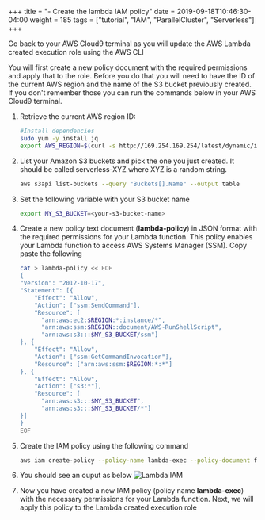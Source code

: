 +++
title = "- Create the lambda IAM policy"
date = 2019-09-18T10:46:30-04:00
weight = 185
tags = ["tutorial", "IAM", "ParallelCluster", "Serverless"]
+++

Go back to your AWS Cloud9 terminal as you will update the AWS Lambda created execution role using the AWS CLI

You will first create a new policy document with the required permissions and apply that to the role. Before you do that you will need to have the ID of the current AWS region and the name of the S3 bucket previously created. If you don't remember those you can run the commands below in your AWS Cloud9 terminal.

1. Retrieve the current AWS region ID:

   ```bash
   #Install dependencies
   sudo yum -y install jq
   export AWS_REGION=$(curl -s http://169.254.169.254/latest/dynamic/instance-identity/document | jq -r .region)
   ```

2. List your Amazon S3 buckets and pick the one you just created. It should be called serverless-XYZ where XYZ is a random string.

    ```bash
    aws s3api list-buckets --query "Buckets[].Name" --output table
    ```

3. Set the following variable with your S3 bucket name

   ```bash
   export MY_S3_BUCKET=<your-s3-bucket-name>
   ```

4. Create a new policy text document (**lambda-policy**) in JSON format with the required permissions for your Lambda function. This policy enables your Lambda function to access AWS Systems Manager (SSM). Copy paste the following


    ```bash
    cat > lambda-policy << EOF
    {
    "Version": "2012-10-17",
    "Statement": [{
        "Effect": "Allow",
        "Action": ["ssm:SendCommand"],
        "Resource": [
          "arn:aws:ec2:$REGION:*:instance/*",
          "arn:aws:ssm:$REGION::document/AWS-RunShellScript",
          "arn:aws:s3:::$MY_S3_BUCKET/ssm"]
    }, {
        "Effect": "Allow",
        "Action": ["ssm:GetCommandInvocation"],
        "Resource": ["arn:aws:ssm:$REGION:*:*"]
    }, {
        "Effect": "Allow",
        "Action": ["s3:*"],
        "Resource": [
          "arn:aws:s3:::$MY_S3_BUCKET",
          "arn:aws:s3:::$MY_S3_BUCKET/*"]
    }]
    }
    EOF
    ```

5. Create the IAM policy using the following command
   ```bash
   aws iam create-policy --policy-name lambda-exec --policy-document file://lambda-policy
   ```
6. You should see an ouput as below
![Lambda IAM ](/images/serverless/lambda-iam-create-policy.png)
7. Now you have created a new IAM policy (policy name **lambda-exec**) with the necessary permissions for your Lambda function. Next, we will apply this policy to the Lambda created execution role

  
